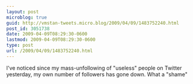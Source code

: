 ```yaml
---
layout: post
microblog: true
guid: http://vmstan-tweets.micro.blog/2009/04/09/1483752240.html
post_id: 3051738
date: 2009-04-09T08:29:30-0600
lastmod: 2009-04-09T08:29:30-0600
type: post
url: /2009/04/09/1483752240.html
---
```

I've noticed since my mass-unfollowing of "useless" people on Twitter yesterday, my own number of followers has gone down. What a "shame"
